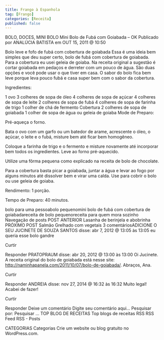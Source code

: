 ```yaml
---
title: Frango à Espanhola
tag: [Frango]
categories: [Receita]
published: false
---
```


BOLO, DOCES, MINI BOLO
Mini Bolo de Fubá com Goiabada – OK
Publicado por ANALÚCIA BATISTA em OUT 15, 2011 @ 10:50

Bolo leve e fofo de fubá com cobertura de goiabada
Essa é uma ideia bem simples que deu super certo, bolo de fubá com cobertura de goiabada. Para a cobertura eu usei geleia de goiaba. Na receita original a sugestão é cortar goiabada em pedaços e derreter com um pouco de água. São duas opções e você pode usar o que tiver em casa. O sabor do bolo fica bem leve porque leva pouco fubá e casa super bem com o sabor da cobertura.

Ingredientes:

1 ovo
3 colheres de sopa de óleo
4 colheres de sopa de açúcar
4 colheres de sopa de leite
2 colheres de sopa de fubá
4 colheres de sopa de farinha de trigo
1 colher de chá de fermento
Cobertura
2 colheres de sopa de goiabada
1 colher de sopa de água
ou geleia de goiaba
Mode de Preparo:

Pré-aqueça o forno.

Bata o ovo com um garfo ou um batedor de arame, acrescente o óleo, o açúcar, o leite e o fubá, misture bem até ficar bem homogêneo.

Coloque a farinha de trigo e o fermento e misture novamente até incorporar bem todos os ingredientes. Leve ao forno pré-aquecido.

Utilize uma fôrma pequena como explicado na receita de bolo de chocolate.

Para a cobertura basta picar a goiabada, juntar a água e levar ao fogo por alguns minutos até dissolver bem e virar uma calda. Use para cobrir o bolo ou use geleia de goiaba.

Rendimento: 1 porção.

Tempo de Preparo: 40 minutos.



bolo para uma pessoabolo pequenomini bolo de fubá com cobertura de goiabadareceita de bolo pequenoreceita para quem mora sozinho
Navegação de posts
POST ANTERIOR
Lasanha de berinjela e abobrinha
PRÓXIMO POST
Salmão Grelhado com vegetais
3 comentáriosADICIONE O SEU
JUCINETE DE SOUZA SANTOS disse:
abr 7, 2012 @ 13:05 às 13:05
eu queria esse bolo gandre

Curtir

Responder
PRATOPRAUM disse:
abr 20, 2012 @ 13:00 às 13:00
Oi Jucinete. A receita original do bolo de goiabada está nesse site: http://naminhapanela.com/2011/10/07/bolo-de-goiabada/. Abraços, Ana.

Curtir

Responder
ANDREIA disse:
nov 27, 2014 @ 16:32 às 16:32
Muito legal! Acabei de fazer!

Curtir

Responder
Deixe um comentário
Digite seu comentário aqui...
Pesquisar por:
Pesquisar …
TOP BLOG DE RECEITAS
Top blogs de receitas
RSS
RSS Feed RSS - Posts

CATEGORIAS
Categorias
Crie um website ou blog gratuito no WordPress.com.
